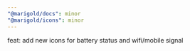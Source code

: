 ```yaml
---
"@marigold/docs": minor
"@marigold/icons": minor
---
```


feat: add new icons for battery status and wifi/mobile signal
